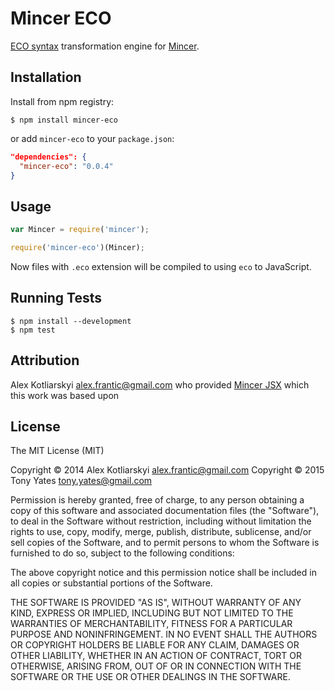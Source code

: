 # Mincer ECO

[ECO syntax](https://github.com/sstephenson/eco) transformation engine for [Mincer](https://github.com/nodeca/mincer).

## Installation

Install from npm registry:

```
$ npm install mincer-eco
```

or add `mincer-eco` to your `package.json`:

```json
"dependencies": {
  "mincer-eco": "0.0.4"
}
```


## Usage

```js
var Mincer = require('mincer');

require('mincer-eco')(Mincer);
```

Now files with `.eco` extension will be compiled to using `eco` to JavaScript.


## Running Tests

```
$ npm install --development
$ npm test
```

## Attribution 

Alex Kotliarskyi <alex.frantic@gmail.com> who provided [Mincer JSX](https://github.com/frantic/mincer-jsx) which this work was based upon

## License

The MIT License (MIT)

Copyright © 2014 Alex Kotliarskyi alex.frantic@gmail.com
Copyright © 2015 Tony Yates <tony.yates@gmail.com>

Permission is hereby granted, free of charge, to any person obtaining a copy
of this software and associated documentation files (the "Software"), to deal
in the Software without restriction, including without limitation the rights
to use, copy, modify, merge, publish, distribute, sublicense, and/or sell
copies of the Software, and to permit persons to whom the Software is
furnished to do so, subject to the following conditions:

The above copyright notice and this permission notice shall be included in
all copies or substantial portions of the Software.

THE SOFTWARE IS PROVIDED "AS IS", WITHOUT WARRANTY OF ANY KIND, EXPRESS OR
IMPLIED, INCLUDING BUT NOT LIMITED TO THE WARRANTIES OF MERCHANTABILITY,
FITNESS FOR A PARTICULAR PURPOSE AND NONINFRINGEMENT. IN NO EVENT SHALL THE
AUTHORS OR COPYRIGHT HOLDERS BE LIABLE FOR ANY CLAIM, DAMAGES OR OTHER
LIABILITY, WHETHER IN AN ACTION OF CONTRACT, TORT OR OTHERWISE, ARISING FROM,
OUT OF OR IN CONNECTION WITH THE SOFTWARE OR THE USE OR OTHER DEALINGS IN
THE SOFTWARE.